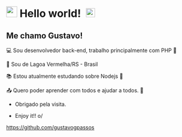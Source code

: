 # <img src="https://github.com/TheDudeThatCode/TheDudeThatCode/blob/master/Assets/Hi.gif" width="29px"> **Hello world!** &nbsp;<img src="https://github.com/TheDudeThatCode/TheDudeThatCode/blob/master/Assets/Earth.gif" width="24px">
 

## Me chamo Gustavo!

 

:computer: Sou desenvolvedor back-end, trabalho principalmente com PHP 🐘

:house_with_garden: Sou de Lagoa Vermelha/RS - Brasil

:books: Estou atualmente estudando sobre Nodejs 🚀

:outbox_tray: Quero poder aprender com todos e ajudar a todos. 💪



- Obrigado pela visita.

- Enjoy it!! o/


https://github.com/gustavogpassos

